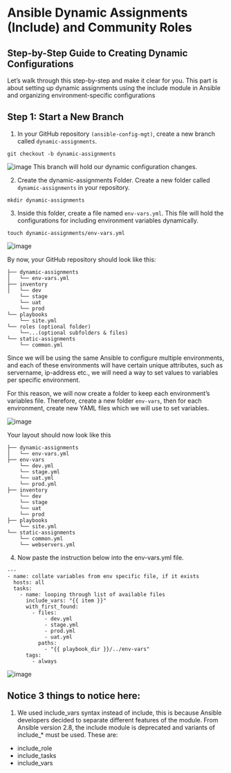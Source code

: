# Ansible Dynamic Assignments (Include) and Community Roles

## Step-by-Step Guide to Creating Dynamic Configurations
Let’s walk through this step-by-step and make it clear for you. This part is about setting up dynamic assignments using the include module in Ansible and organizing environment-specific configurations

## Step 1: Start a New Branch

1. In your GitHub repository `(ansible-config-mgt)`, create a new branch called `dynamic-assignments`.

```
git checkout -b dynamic-assignments
```
![image](https://github.com/user-attachments/assets/20fdce3e-e1eb-424a-9634-efa907f65624)
This branch will hold our dynamic configuration changes.

2. Create the dynamic-assignments Folder. Create a new folder called `dynamic-assignments` in your repository.

```
mkdir dynamic-assignments
```

3. Inside this folder, create a file named `env-vars.yml`. This file will hold the configurations for including environment variables dynamically.
```
touch dynamic-assignments/env-vars.yml
```
![image](https://github.com/user-attachments/assets/838e4343-2841-4507-b259-363f583bb90b)

By now, your GitHub repository should look like this:
```
├── dynamic-assignments
│   └── env-vars.yml
├── inventory
│   └── dev
    └── stage
    └── uat
    └── prod
└── playbooks
    └── site.yml
└── roles (optional folder)
    └──...(optional subfolders & files)
└── static-assignments
    └── common.yml
```
Since we will be using the same Ansible to configure multiple environments, and each of these environments will have certain unique attributes, such as servername, ip-address etc., we will need a way to set values to variables per specific environment.

For this reason, we will now create a folder to keep each environment’s variables file. Therefore, create a new folder `env-vars`, then for each environment, create new YAML files which we will use to set variables.

![image](https://github.com/user-attachments/assets/60424e46-4988-47e7-a5ff-e42a65d1de87)

Your layout should now look like this
```
├── dynamic-assignments
│   └── env-vars.yml
├── env-vars
    └── dev.yml
    └── stage.yml
    └── uat.yml
    └── prod.yml
├── inventory
    └── dev
    └── stage
    └── uat
    └── prod
├── playbooks
    └── site.yml
└── static-assignments
    └── common.yml
    └── webservers.yml
```

4. Now paste the instruction below into the env-vars.yml file.

```
---
- name: collate variables from env specific file, if it exists
  hosts: all
  tasks:
    - name: looping through list of available files
      include_vars: "{{ item }}"
      with_first_found:
        - files:
            - dev.yml
            - stage.yml
            - prod.yml
            - uat.yml
          paths:
            - "{{ playbook_dir }}/../env-vars"
      tags:
        - always
```
![image](https://github.com/user-attachments/assets/a442a168-cbf0-4833-8750-ad40d8a079f3)

## Notice 3 things to notice here:

1. We used include_vars syntax instead of include, this is because Ansible developers decided to separate different features of the module. From Ansible version 2.8, the include module is deprecated and variants of include_* must be used. These are:

* include_role
* include_tasks
* include_vars


















